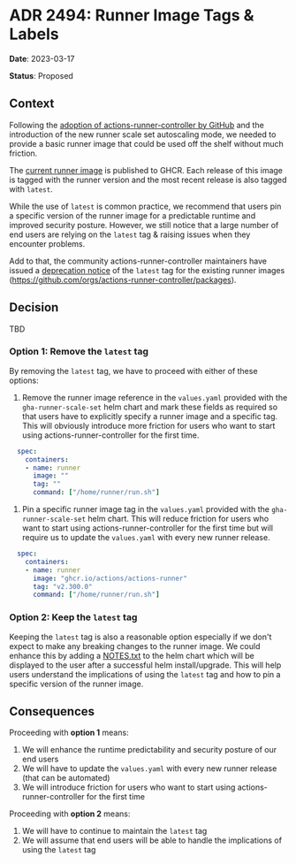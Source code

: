# ADR 2494: Runner Image Tags & Labels

**Date**: 2023-03-17

**Status**: Proposed<!-- |Accepted|Rejected|Superceded|Deprecated -->

## Context

Following the [adoption of actions-runner-controller by GitHub](https://github.com/actions/actions-runner-controller/discussions/2072) and the introduction of the new runner scale set autoscaling mode, we needed to provide a basic runner image that could be used off the shelf without much friction.

The [current runner image](https://github.com/actions/runner/pkgs/container/actions-runner) is published to GHCR. Each release of this image is tagged with the runner version and the most recent release is also tagged with `latest`.

While the use of `latest` is common practice, we recommend that users pin a specific version of the runner image for a predictable runtime and improved security posture. However, we still notice that a large number of end users are relying on the `latest` tag & raising issues when they encounter problems.

Add to that, the community actions-runner-controller maintainers have issued a [deprecation notice](https://github.com/actions/actions-runner-controller/issues/2056) of the `latest` tag for the existing runner images (https://github.com/orgs/actions-runner-controller/packages).

## Decision

TBD

### Option 1: Remove the `latest` tag

By removing the `latest` tag, we have to proceed with either of these options:

1. Remove the runner image reference in the `values.yaml` provided with the `gha-runner-scale-set` helm chart and mark these fields as required so that users have to explicitly specify a runner image and a specific tag. This will obviously introduce more  friction for users who want to start using actions-runner-controller for the first time.

```yaml
  spec:
    containers:
    - name: runner
      image: ""
      tag: ""
      command: ["/home/runner/run.sh"]
```

1. Pin a specific runner image tag in the `values.yaml` provided with the `gha-runner-scale-set` helm chart. This will reduce friction for users who want to start using actions-runner-controller for the first time but will require us to update the `values.yaml` with every new runner release.

```yaml
  spec:
    containers:
    - name: runner
      image: "ghcr.io/actions/actions-runner"
      tag: "v2.300.0"
      command: ["/home/runner/run.sh"]
```

### Option 2: Keep the `latest` tag

Keeping the `latest` tag is also a reasonable option especially if we don't expect to make any breaking changes to the runner image. We could enhance this by adding a [NOTES.txt](https://helm.sh/docs/chart_template_guide/notes_files/) to the helm chart which will be displayed to the user after a successful helm install/upgrade. This will help users understand the implications of using the `latest` tag and how to pin a specific version of the runner image.

## Consequences

Proceeding with **option 1** means:

1. We will enhance the runtime predictability and security posture of our end users
1. We will have to update the `values.yaml` with every new runner release (that can be automated)
1. We will introduce friction for users who want to start using actions-runner-controller for the first time

Proceeding with **option 2** means:

1. We will have to continue to maintain the `latest` tag
1. We will assume that end users will be able to handle the implications of using the `latest` tag
